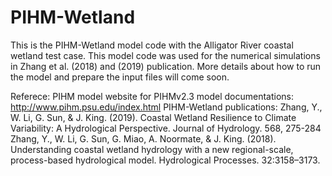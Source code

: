 # PIHM-Wetland
This is the PIHM-Wetland model code with the Alligator River coastal wetland test case. This model code was used for the numerical simulations in Zhang et al. (2018) and (2019) publication. 
More details about how to run the model and prepare the input files will come soon. 


Referece:
PIHM model website for PIHMv2.3 model documentations: http://www.pihm.psu.edu/index.html
PIHM-Wetland publications: 
  Zhang, Y., W. Li, G. Sun, & J. King. (2019). Coastal Wetland Resilience to Climate Variability: A Hydrological Perspective. Journal of Hydrology. 568, 275-284
  Zhang, Y., W. Li, G. Sun, G. Miao, A. Noormate, & J. King. (2018). Understanding coastal wetland hydrology with a new regional-scale, process-based hydrological model. Hydrological Processes. 32:3158–3173.
